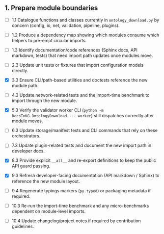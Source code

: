 ## 1. Prepare module boundaries
- [ ] 1.1 Catalogue functions and classes currently in `ontology_download.py` by concern (config, io, net, validation, pipeline, plugins).
- [ ] 1.2 Produce a dependency map showing which modules consume which helpers to pre-empt circular imports.
- [ ] 1.3 Identify documentation/code references (Sphinx docs, API markdown, tests) that need import path updates once modules move.

- [ ] 2.3 Update unit tests or fixtures that import configuration models directly.

- [x] 3.3 Ensure CLI/path-based utilities and doctests reference the new module path.

- [ ] 4.3 Update network-related tests and the import-time benchmark to import through the new module.

- [x] 5.3 Verify the validator worker CLI (`python -m DocsToKG.OntologyDownload ... worker`) still dispatches correctly after module moves.

- [ ] 6.3 Update storage/manifest tests and CLI commands that rely on these orchestrators.

- [ ] 7.3 Update plugin-related tests and document the new import path in developer docs.

- [x] 8.3 Provide explicit `__all__` and re-export definitions to keep the public API guard passing.

- [x] 9.3 Refresh developer-facing documentation (API markdown / Sphinx) to reference the new module layout.
- [ ] 9.4 Regenerate typings markers (`py.typed`) or packaging metadata if required.

- [ ] 10.3 Re-run the import-time benchmark and any micro-benchmarks dependent on module-level imports.
- [ ] 10.4 Update changelog/project notes if required by contribution guidelines.
